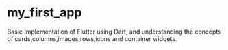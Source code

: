 # my_first_app
Basic Implementation of Flutter using Dart, and understanding the concepts of cards,columns,images,rows,icons and container widgets.
